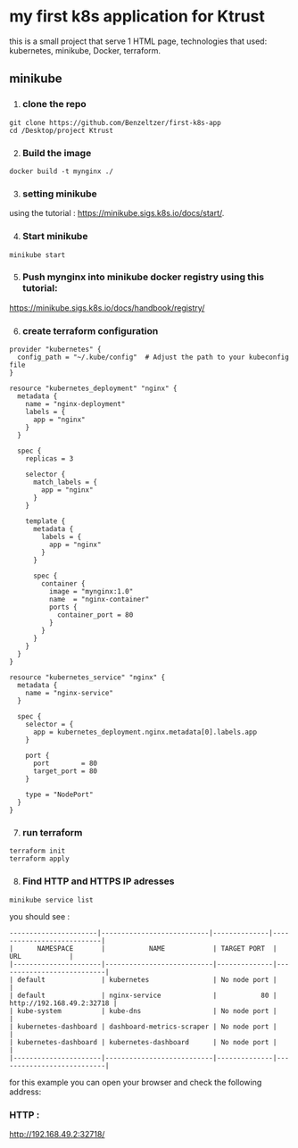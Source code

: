 
# my first k8s application for Ktrust

this is a small project that serve 1 HTML page, technologies that used: kubernetes, minikube, Docker, terraform.

## minikube

1) ### clone the repo 
``` 
git clone https://github.com/Benzeltzer/first-k8s-app
cd /Desktop/project Ktrust
```

2) ### Build the image
```
docker build -t mynginx ./
```
3) ### setting minikube
using the tutorial : https://minikube.sigs.k8s.io/docs/start/.


4) ### Start minikube
```
minikube start
```
5) ### Push mynginx into minikube docker registry using this tutorial:
 https://minikube.sigs.k8s.io/docs/handbook/registry/

6) ### create terraform configuration
``` 
provider "kubernetes" {
  config_path = "~/.kube/config"  # Adjust the path to your kubeconfig file
}

resource "kubernetes_deployment" "nginx" {
  metadata {
    name = "nginx-deployment"
    labels = {
      app = "nginx"
    }
  }

  spec {
    replicas = 3

    selector {
      match_labels = {
        app = "nginx"
      }
    }

    template {
      metadata {
        labels = {
          app = "nginx"
        }
      }

      spec {
        container {
          image = "mynginx:1.0"
          name  = "nginx-container"
          ports {
            container_port = 80
          }
        }
      }
    }
  }
}

resource "kubernetes_service" "nginx" {
  metadata {
    name = "nginx-service"
  }

  spec {
    selector = {
      app = kubernetes_deployment.nginx.metadata[0].labels.app
    }

    port {
      port        = 80
      target_port = 80
    }

    type = "NodePort"
  }
}
```
7) ### run terraform 
```
terraform init
terraform apply
```
8) ### Find HTTP and HTTPS IP adresses

```
minikube service list
```
you should see : 
```
----------------------|---------------------------|--------------|---------------------------|
|      NAMESPACE       |           NAME            | TARGET PORT  |            URL            |
|----------------------|---------------------------|--------------|---------------------------|
| default              | kubernetes                | No node port |                           |
| default              | nginx-service             |           80 | http://192.168.49.2:32718 |
| kube-system          | kube-dns                  | No node port |                           |
| kubernetes-dashboard | dashboard-metrics-scraper | No node port |                           |
| kubernetes-dashboard | kubernetes-dashboard      | No node port |                           |
|----------------------|---------------------------|--------------|---------------------------|

```
for this example you can open your browser and check the following address:

### HTTP : 

http://192.168.49.2:32718/



